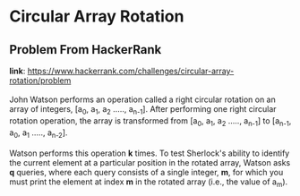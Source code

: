 # Circular Array Rotation
## Problem From HackerRank
**link**: https://www.hackerrank.com/challenges/circular-array-rotation/problem
<br /><br />John Watson performs an operation called a right circular rotation on an array of integers, [a<sub>0</sub>, a<sub>1</sub>, a<sub>2</sub> ....., a<sub>n-1</sub>]. After performing one right circular rotation operation, the array is transformed from [a<sub>0</sub>, a<sub>1</sub>, a<sub>2</sub> ....., a<sub>n-1</sub>] to [a<sub>n-1</sub>, a<sub>0</sub>, a<sub>1</sub> ....., a<sub>n-2</sub>].<br /><br />Watson performs this operation **k** times.  To test Sherlock's ability to identify the current element at a particular position in the rotated array, Watson asks **q** queries, where each query consists of a single integer, **m**, for which you must print the element at index **m** in the rotated array (i.e., the value of a<sub>m</sub>).

